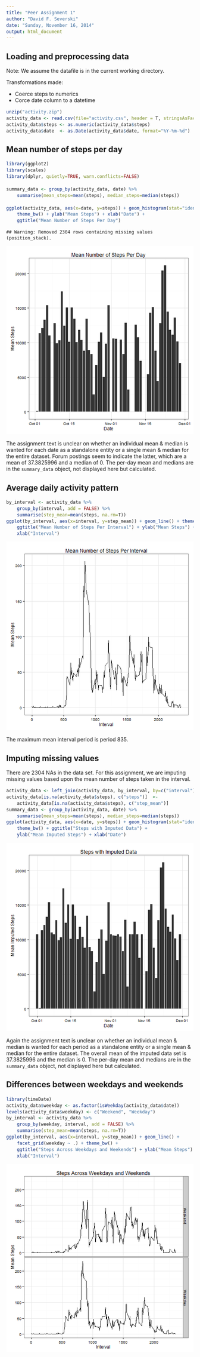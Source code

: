 ```yaml
---
title: "Peer Assignment 1"
author: "David F. Severski"
date: "Sunday, November 16, 2014"
output: html_document
---
```


## Loading and preprocessing data

Note: We assume the datafile is in the current working directory.

Transformations made:
- Coerce steps to numerics
- Corce date column to a datetime


```r
unzip("activity.zip")
activity_data <- read.csv(file="activity.csv", header = T, stringsAsFactors=F)
activity_data$steps <- as.numeric(activity_data$steps)
activity_data$date  <- as.Date(activity_data$date, format="%Y-%m-%d")
```

## Mean number of steps per day


```r
library(ggplot2)
library(scales)
library(dplyr, quietly=TRUE, warn.conflicts=FALSE)

summary_data <- group_by(activity_data, date) %>%
    summarise(mean_steps=mean(steps), median_steps=median(steps))

ggplot(activity_data, aes(x=date, y=steps)) + geom_histogram(stat="identity") + 
    theme_bw() + ylab("Mean Steps") + xlab("Date") + 
    ggtitle("Mean Number of Steps Per Day")
```

```
## Warning: Removed 2304 rows containing missing values (position_stack).
```

![plot of chunk unnamed-chunk-2](figure/unnamed-chunk-2-1.png) 

The assignment text is unclear on whether an individual mean & median is wanted 
for each date as a standalone entity or a single mean & median for the entire 
dataset. Forum postings seem to indicate the latter, which are a mean of 37.3825996 and a median of 
0. The per-day mean and medians are in 
the `summary_data` object, not displayed here but 
calculated.


## Average daily activity pattern

```r
by_interval <- activity_data %>% 
    group_by(interval, add = FALSE) %>% 
    summarise(step_mean=mean(steps, na.rm=T))
ggplot(by_interval, aes(x=interval, y=step_mean)) + geom_line() + theme_bw() +
    ggtitle("Mean Number of Steps Per Interval") + ylab("Mean Steps") + 
    xlab("Interval") 
```

![plot of chunk unnamed-chunk-3](figure/unnamed-chunk-3-1.png) 

The maximum mean interval period is period 
835.

## Imputing missing values
There are 2304 NAs in the data set. For this 
assignment, we are imputing missing values based upon the mean number of steps 
taken in the interval.

```r
activity_data <- left_join(activity_data, by_interval, by=c("interval"))
activity_data[is.na(activity_data$steps), c("steps")]  <- 
    activity_data[is.na(activity_data$steps), c("step_mean")]
summary_data <- group_by(activity_data, date) %>% 
    summarise(mean_steps=mean(steps), median_steps=median(steps))
ggplot(activity_data, aes(x=date, y=steps)) + geom_histogram(stat="identity") +
    theme_bw() + ggtitle("Steps with Imputed Data") + 
    ylab("Mean Imputed Steps") + xlab("Date")
```

![plot of chunk unnamed-chunk-4](figure/unnamed-chunk-4-1.png) 


Again the assignment text is unclear on whether an individual mean & median is 
wanted for each period as a standalone entity or a single mean & median for the 
entire dataset. The overall mean of the imputed data set is 37.3825996 and the median is 
0. The per-day mean and medians are in 
the `summary_data` object, not displayed here but 
calculated.

## Differences between weekdays and weekends

```r
library(timeDate)
activity_data$weekday <- as.factor(isWeekday(activity_data$date))
levels(activity_data$weekday) <- c("Weekend", "Weekday")
by_interval <- activity_data %>% 
    group_by(weekday, interval, add = FALSE) %>% 
    summarise(step_mean=mean(steps, na.rm=T))
ggplot(by_interval, aes(x=interval, y=step_mean)) + geom_line() + 
    facet_grid(weekday ~ .) + theme_bw() + 
    ggtitle("Steps Across Weekdays and Weekends") + ylab("Mean Steps") + 
    xlab("Interval")
```

![plot of chunk unnamed-chunk-5](figure/unnamed-chunk-5-1.png) 
